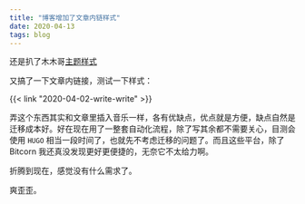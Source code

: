 ```yaml
---
title: "博客增加了文章内链样式"
date: 2020-04-13
tags: blog
---
```


还是扒了木木哥[主题样式](https://immmmm.com/hugo-shortcodes-article-link/)

又搞了一下文章内链接，测试一下样式：

{{< link "2020-04-02-write-write" >}}

弄这个东西其实和文章里插入音乐一样，各有优缺点，优点就是方便，缺点自然是迁移成本好。好在现在用了一整套自动化流程，除了写其余都不需要关心，目测会使用 `HUGO` 相当一段时间了，也就先不考虑迁移的问题了。而且这些平台，除了 Bitcorn 我还真没发现更好更便捷的，无奈它不太给力啊。

折腾到现在，感觉没有什么需求了。

爽歪歪。